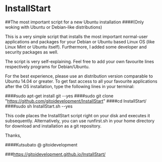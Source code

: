 # InstallStart
##The most important script for a new Ubuntu installation
####(Only woking with Ubuntu or Debian-like distributions)

This is a very simple script that installs the most important normal-user applications and packages
for your Debian or Ubuntu based Linux OS (like Linux Mint or Ubuntu itself).
Furthermore, I added some developer and security packages as well.

The script is very self-explaining.
Feel free to add your own favourite lines respectively programs for Debian/Ubuntu.

For the best experience, please use an distribution version comparable to Ubuntu 14.04 or greater.
To get fast access to all your favourite applications after the OS installation, 
type the following lines in your terminal:


####sudo apt-get install git --yes
####sudo git clone "https://github.com/gitoidevelopment/InstallStart"
####cd InstallStart/
####sudo sh InstallStart.sh --yes


This code places the InstallStart script right on your disk and executes it subsequently.
Alternatively, you can use runfirst.sh in your home directory for download and installation
as a git repository.

Thanks, 

####Kutsubato @ gitoidevelopment

###https://gitoidevelopment.github.io/InstallStart/
